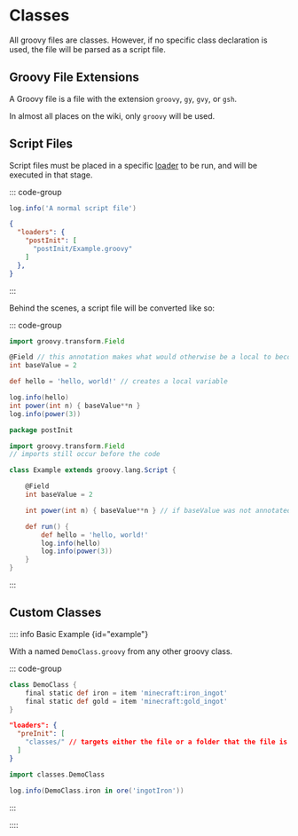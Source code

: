 
# Classes


All groovy files are classes.
However, if no specific class declaration is used, the file will be parsed as a script file.


## Groovy File Extensions


A Groovy file is a file with the extension `groovy`, `gy`, `gvy`, or `gsh`.

In almost all places on the wiki, only `groovy` will be used.


## Script Files


Script files must be placed in a specific [loader](./run_config.md#loaders) to be run,
and will be executed in that stage.

::: code-group

```groovy [postInit/Example.groovy]
log.info('A normal script file')
```

```json [runConfig.json]
{
  "loaders": {
    "postInit": [
      "postInit/Example.groovy"
    ]
  },
}
```
:::

Behind the scenes, a script file will be converted like so:

::: code-group

```groovy [postInit/Example.groovy]
import groovy.transform.Field

@Field // this annotation makes what would otherwise be a local to become a field
int baseValue = 2

def hello = 'hello, world!' // creates a local variable

log.info(hello)
int power(int n) { baseValue**n }
log.info(power(3))
```

```groovy [Script File]
package postInit

import groovy.transform.Field
// imports still occur before the code

class Example extends groovy.lang.Script {

    @Field
    int baseValue = 2

    int power(int n) { baseValue**n } // if baseValue was not annotated with @Field, an exception will be thrown!

    def run() {
        def hello = 'hello, world!'
        log.info(hello)
        log.info(power(3))
    }
}
```

:::


## Custom Classes

:::: info Basic Example {id="example"}

With a named `DemoClass.groovy` from any other groovy class.

::: code-group

```groovy [classes/DemoClass.groovy]
class DemoClass {
    final static def iron = item 'minecraft:iron_ingot'
    final static def gold = item 'minecraft:gold_ingot'
}
```

```json [runConfig.json]
"loaders": {
  "preInit": [
    "classes/" // targets either the file or a folder that the file is nested within
  ]
}
```

```groovy [postInit/CheckIron.groovy]
import classes.DemoClass

log.info(DemoClass.iron in ore('ingotIron'))
```

:::

::::
